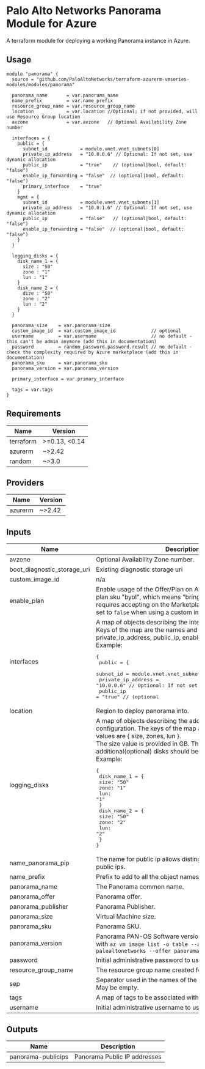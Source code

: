 Palo Alto Networks Panorama Module for Azure
===========

A terraform module for deploying a working Panorama instance in Azure.

Usage
-----

```hcl
module "panorama" {
  source = "github.com/PaloAltoNetworks/terraform-azurerm-vmseries-modules/modules/panorama"

  panorama_name       = var.panorama_name
  name_prefix         = var.name_prefix
  resource_group_name = var.resource_group_name
  location            = var.location //Optional; if not provided, will use Resource Group location
  avzone              = var.avzone   // Optional Availability Zone number

  interfaces = {
    public = {
      subnet_id            = module.vnet.vnet_subnets[0]
      private_ip_address   = "10.0.0.6" // Optional: If not set, use dynamic allocation
      public_ip            = "true"    // (optional|bool, default: "false")
      enable_ip_forwarding = "false"  // (optional|bool, default: "false")
      primary_interface    = "true"
    }
    mgmt = {
      subnet_id            = module.vnet.vnet_subnets[1]
      private_ip_address   = "10.0.1.6" // Optional: If not set, use dynamic allocation
      public_ip            = "false"   // (optional|bool, default: "false")
      enable_ip_forwarding = "false"  // (optional|bool, default: "false")
    }
  }

  logging_disks = {
    disk_name_1 = {
      size : "50"
      zone : "1"
      lun : "1"
    }
    disk_name_2 = {
      dize : "50"
      zone : "2"
      lun : "2"
    }
  }

  panorama_size    = var.panorama_size
  custom_image_id  = var.custom_image_id             // optional
  username         = var.username                    // no default - this can't be admin anymore (add this in documentation)
  password         = random_password.password.result // no default - check the complexity required by Azure marketplace (add this in documentation)
  panorama_sku     = var.panorama_sku
  panorama_version = var.panorama_version

  primary_interface = var.primary_interface

  tags = var.tags
}
```

<!-- BEGINNING OF PRE-COMMIT-TERRAFORM DOCS HOOK -->
## Requirements

| Name | Version |
|------|---------|
| terraform | >=0.13, <0.14 |
| azurerm | ~>2.42 |
| random | ~>3.0 |

## Providers

| Name | Version |
|------|---------|
| azurerm | ~>2.42 |

## Inputs

| Name | Description | Type | Default | Required |
|------|-------------|------|---------|:--------:|
| avzone | Optional Availability Zone number. | `any` | `null` | no |
| boot\_diagnostic\_storage\_uri | Existing diagnostic storage uri | `any` | `null` | no |
| custom\_image\_id | n/a | `string` | `null` | no |
| enable\_plan | Enable usage of the Offer/Plan on Azure Marketplace. Even plan sku "byol", which means "bring your own license", still requires accepting on the Marketplace (as of 2021). Can be set to `false` when using a custom image. | `bool` | `true` | no |
| interfaces | A map of objects describing the intefaces configuration. Keys of the map are the names and values are { subnet\_id, private\_ip\_address, public\_ip, enable\_ip\_forwarding }. Example:<pre>{<br>  public = {<br>    subnet_id            = module.vnet.vnet_subnets[0]<br>    private_ip_address   = "10.0.0.6" // Optional: If not set, use dynamic allocation<br>    public_ip            = "true"    // (optional|bool, default: "false")<br>    enable_ip_forwarding = "false"  // (optional|bool, default: "false")<br>    primary_interface    = "true"<br>  }<br>  mgmt = {<br>    subnet_id            = module.vnet.vnet_subnets[1]<br>    private_ip_address   = "10.0.1.6" // Optional: If not set, use dynamic allocation<br>    public_ip            = "false"   // (optional|bool, default: "false")<br>    enable_ip_forwarding = "false"  // (optional|bool, default: "false")<br>  }<br>}</pre> | `map(any)` | n/a | yes |
| location | Region to deploy panorama into. | `string` | `""` | no |
| logging\_disks | A map of objects describing the additional disk configuration. The keys of the map are the names and values are { size, zones, lun }. <br> The size value is provided in GB. The recommended size for additional(optional) disks should be at least 2TB (2048 GB). Example:<pre>{<br>  disk_name_1 = {<br>    size: "50"<br>    zone: "1"<br>    lun: "1"<br>  }<br>  disk_name_2 = {<br>    size: "50"<br>    zone: "2"<br>    lun: "2"<br>  }<br>}</pre> | `map(any)` | `{}` | no |
| name\_panorama\_pip | The name for public ip allows distinguish from other type of public ips. | `string` | `"panorama-pip"` | no |
| name\_prefix | Prefix to add to all the object names here. | `any` | n/a | yes |
| panorama\_name | The Panorama common name. | `string` | `"panorama"` | no |
| panorama\_offer | Panorama offer. | `string` | `"panorama"` | no |
| panorama\_publisher | Panorama Publisher. | `string` | `"paloaltonetworks"` | no |
| panorama\_size | Virtual Machine size. | `string` | `"Standard_D5_v2"` | no |
| panorama\_sku | Panorama SKU. | `string` | `"byol"` | no |
| panorama\_version | Panorama PAN-OS Software version. List published images with `az vm image list -o table --all --publisher paloaltonetworks --offer panorama` | `string` | `"10.0.3"` | no |
| password | Initial administrative password to use for Panorama. | `string` | n/a | yes |
| resource\_group\_name | The resource group name created for Panorama. | `string` | n/a | yes |
| sep | Separator used in the names of the generated resources. May be empty. | `string` | `"-"` | no |
| tags | A map of tags to be associated with the resources created. | `map(any)` | `{}` | no |
| username | Initial administrative username to use for Panorama. | `string` | `"panadmin"` | no |

## Outputs

| Name | Description |
|------|-------------|
| panorama-publicips | Panorama Public IP addresses |

<!-- END OF PRE-COMMIT-TERRAFORM DOCS HOOK -->
